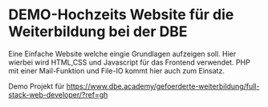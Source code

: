 # DEMO-Hochzeits Website für die Weiterbildung bei der DBE

Eine Einfache Website welche eingie Grundlagen aufzeigen soll. Hier wierbei wird HTML,CSS und Javascript für das Frontend verwendet. 
PHP mit einer Mail-Funktion und File-IO kommt hier auch zum Einsatz. 

Demo Projekt für https://www.dbe.academy/gefoerderte-weiterbildung/full-stack-web-developer/?ref=gh

